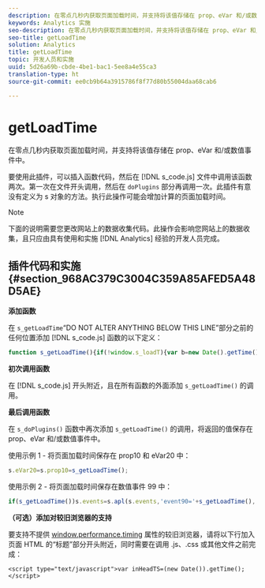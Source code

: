 ```yaml
---
description: 在零点几秒内获取页面加载时间，并支持将该值存储在 prop、eVar 和/或数值事件中。
keywords: Analytics 实施
seo-description: 在零点几秒内获取页面加载时间，并支持将该值存储在 prop、eVar 和/或数值事件中。
seo-title: getLoadTime
solution: Analytics
title: getLoadTime
topic: 开发人员和实施
uuid: 5d26a69b-cbde-4be1-bac1-5ee8a4e55ca3
translation-type: ht
source-git-commit: ee0cb9b64a3915786f8f77d80b55004daa68cab6

---
```



# getLoadTime

在零点几秒内获取页面加载时间，并支持将该值存储在 prop、eVar 和/或数值事件中。

要使用此插件，可以插入函数代码，然后在 [!DNL s_code.js] 文件中调用该函数两次。第一次在文件开头调用，然后在 `doPlugins` 部分再调用一次。此插件有意没有定义为 s 对象的方法。执行此操作可能会增加计算的页面加载时间。

>[!NOTE]
>
>下面的说明需要您更改网站上的数据收集代码。此操作会影响您网站上的数据收集，且只应由具有使用和实施 [!DNL Analytics] 经验的开发人员完成。

## 插件代码和实施 {#section_968AC379C3004C359A85AFED5A48D5AE}

**添加函数**

在 `s_getLoadTime`“DO NOT ALTER ANYTHING BELOW THIS LINE”部分之前的任何位置添加 [!DNL s_code.js] 函数的以下定义：

```js
function s_getLoadTime(){if(!window.s_loadT){var b=new Date().getTime(),o=window.performance?performance.timing:0,a=o?o.requestStart:window.inHeadTS||0;s_loadT=a?Math.round((b-a)/100):''}return s_loadT}
```

**初次调用函数**

在 [!DNL s_code.js] 开头附近，且在所有函数的外面添加 `s_getLoadTime()` 的调用。

**最后调用函数**

在 `s_doPlugins()` 函数中再次添加 `s_getLoadTime()` 的调用，将返回的值保存在 prop、eVar 和/或数值事件中。

使用示例 1 - 将页面加载时间保存在 prop10 和 eVar20 中：

```js
s.eVar20=s.prop10=s_getLoadTime();
```

使用示例 2 - 将页面加载时间保存在数值事件 99 中：

```js
if(s_getLoadTime())s.events=s.apl(s.events,'event90='+s_getLoadTime(),',',1);
```

**（可选）添加对较旧浏览器的支持**

要支持不提供 [window.performance.timing](https://www.html5rocks.com/en/tutorials/webperformance/basics/) 属性的较旧浏览器，请将以下行加入页面 HTML 的“标题”部分开头附近，同时需要在调用 .js、.css 或其他文件之前完成：

```
<script type="text/javascript">var inHeadTS=(new Date()).getTime();</script>
```

